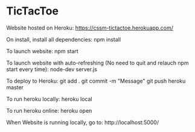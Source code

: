 # TicTacToe

Website hosted on Heroku: https://cssm-tictactoe.herokuapp.com/

On install, install all dependencies:
npm install

To launch website:
npm start

To launch website with auto-refreshing (No need to quit and relauch npm start every time):
node-dev server.js

To deploy to Heroku:
git add .
git commit -m "Message"
git push heroku master

To run heroku locally:
heroku local

To run heroku online:
heroku open

When Website is running locally, go to:
http://localhost:5000/
